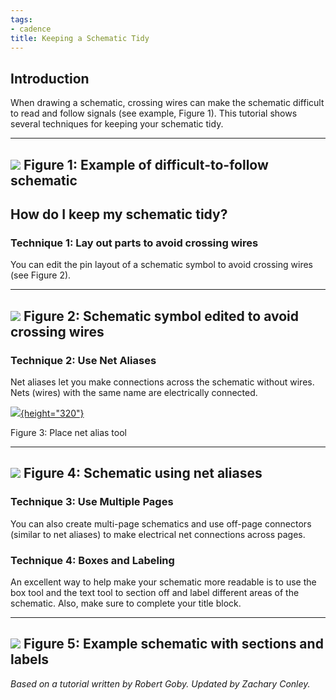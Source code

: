 ```yaml
---
tags:
- cadence
title: Keeping a Schematic Tidy
---
```


## Introduction

When drawing a schematic, crossing wires can make the schematic difficult to read and follow signals (see example, Figure 1). This tutorial shows several techniques for keeping your schematic tidy.

  ------------------------------------------------------------------------------
   [![](/figures/figure_085.png)](/larger/image0173.png)
                Figure 1: Example of difficult-to-follow schematic
  ------------------------------------------------------------------------------

## How do I keep my schematic tidy?

### Technique 1: Lay out parts to avoid crossing wires

You can edit the pin layout of a schematic symbol to avoid crossing wires (see Figure 2).

  ------------------------------------------------------------------------------
   [![](/figures/figure_086.png)](/larger/image0174.png)
            Figure 2: Schematic symbol edited to avoid crossing wires
  ------------------------------------------------------------------------------

### Technique 2: Use Net Aliases

Net aliases let you make connections across the schematic without wires. Nets (wires) with the same name are electrically connected.

[![](/figures/figure_084.png){height="320"}](/larger/image0175.png)

Figure 3: Place net alias tool

  ------------------------------------------------------------------------------
   [![](/figures/figure_087.png)](/larger/image0176.png)
                      Figure 4: Schematic using net aliases
  ------------------------------------------------------------------------------

### Technique 3: Use Multiple Pages

You can also create multi-page schematics and use off-page connectors (similar to net aliases) to make electrical net connections across pages.

### Technique 4: Boxes and Labeling

An excellent way to help make your schematic more readable is to use the box tool and the text tool to section off and label different areas of the schematic. Also, make sure to complete your title block.

  ------------------------------------------------------------------------------
   [![](/figures/figure_088.png)](/larger/image0177.png)
               Figure 5: Example schematic with sections and labels
  ------------------------------------------------------------------------------

*Based on a tutorial written by Robert Goby. Updated by Zachary Conley.*
